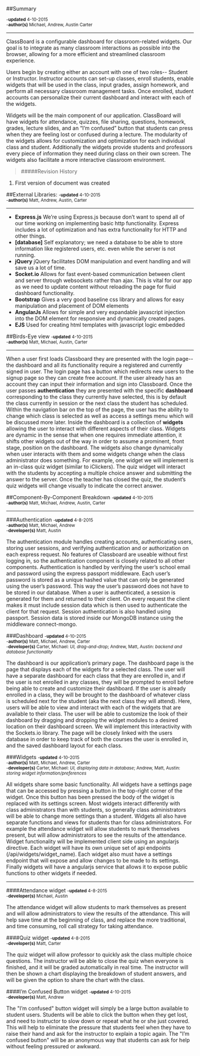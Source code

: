 ##Summary

<small>
-<b>updated</b> 4-10-2015
<br>
-<b>author(s)</b> Michael, Andrew, Austin Carter
</small>

---

ClassBoard is a configurable dashboard for classroom-related widgets. Our goal is to integrate as many classroom interactions as possible into the browser, allowing for a more efficient and streamlined classroom experience.

Users begin by creating either an account with one of two roles-- Student or Instructor. Instructor accounts can set-up classes, enroll students, enable widgets that will be used in the class, input grades, assign homework, and perform all necessary classroom management tasks. Once enrolled, student accounts can personalize their current dashboard and interact with each of the widgets.

Widgets will be the main component of our application. ClassBoard will have widgets for attendance, quizzes, file sharing, questions, homework, grades, lecture slides, and an “I’m confused” button that students can press when they are feeling lost or confused during a lecture. The modularity of the widgets allows for customization and optimization for each individual class and student. Additionally the widgets provide students and professors every piece of information they need during class on their own screen. The widgets also facilitate a more interactive classroom environment.


> #####Revision History
1. First version of document was created



##External Libraries:
<small>
-<b>updated</b> 4-10-2015
<br>
-<b>author(s)</b> Matt, Andrew, Austin, Carter
</small>

---

- <b>Express.js</b> We’re using Express.js because don’t want to spend all of our time working on implementing basic http functionality. Express includes a lot of optimization and has extra functionality for HTTP and other things.
- <b>[database]</b> Self explanatory; we need a database to be able to store information like registered users, etc. even while the server is not running.
- <b>jQuery</b> jQuery facilitates DOM manipulation and event handling and will save us a lot of time.
- <b>Socket.io</b> Allows for fast event-based communication between client and server through websockets rather than ajax. This is vital for our app as we need to update content without reloading the page for fluid dashboard functionality.
- <b>Bootstrap</b> Gives a very good baseline css library and allows for easy manipulation and placement of DOM elements
- <b>AngularJs</b> Allows for simple and very expandable javascript injection into the DOM element for responsive and dynamically created pages.
- <b>EJS</b> Used for creating html templates with javascript logic embedded

##Birds-Eye view
<small>
-<b>updated</b> 4-10-2015
<br>
-<b>author(s)</b> Matt, Michael, Austin, Carter
</small>

---

When a user first loads Classboard they are presented with the login page-- the dashboard and all its functionality require a registered and currently signed in user. The login page has a button which redirects new users to the signup page so they can create free account. If the user already has an account they can input their information and sign into Classboard. Once the user passes <strong>authentication</strong> they are presented with the specific <strong>dashboard</strong> corresponding to the class they currently have selected, this is by default the class currently in session or the next class the student has scheduled. Within the navigation bar on the top of the page, the user has the ability to change which class is selected as well as access a settings menu which will be discussed more later. Inside the dashboard is a collection of <strong>widgets</strong> allowing the user to interact with different aspects of their class. Widgets are dynamic in the sense that when one requires immediate attention, it shifts other widgets out of the way in order to assume a prominent, front stage, position on the dashboard. The widgets also change dynamically when user interacts with them and some widgets change when the class administrator does something. For example, one widget we will implement is an in-class quiz widget (similar to iClickers). The quiz widget will interact with the students by accepting a multiple choice answer and submitting the answer to the server. Once the teacher has closed the quiz, the student’s quiz widgets will change visually to indicate the correct answer.

##Component-By-Component Breakdown
<small>
-<b>updated</b> 4-10-2015
<br>
-<b>author(s)</b> Matt, Michael, Andrew, Austin, Carter
<br>
</small>

---

###Authentication
<small>
-<b>updated</b> 4-8-2015
<br>
-<b>author(s)</b> Matt, Michael, Andrew
<br>
-<b>developer(s)</b> Matt, Austin
</small>


The authentication module handles creating accounts, authenticating users, storing user sessions, and verifying authentication and or authorization on each express request. No features of Classboard are useable without first logging in, so the authentication component is closely related to all other components. Authentication is handled by verifying the user’s school email and password using the express passport middleware. Each user’s password is stored as a unique hashed value that can only be generated using the user’s password. This way the user’s password does not have to be stored in our database. When a user is authenticated, a session is generated for them and returned to their client. On every request the client makes it must include session data which is then used to authenticate the client for that request. Session authentication is also handled using passport. Session data is stored inside our MongoDB instance using the middleware connect-mongo.


###Dashboard
<small>
-<b>updated</b> 4-10-2015
<br>
-<b>author(s)</b> Matt, Michael, Andrew, Carter
<br>
-<b>developer(s)</b> Carter, Michael: <i>UI, drag-and-drop</i>; Andrew, Matt, Austin: <i>backend and database functionality</i>
</small>


The dashboard is our application’s primary page. The dashboard page is the page that displays each of the widgets for a selected class. The user will have a separate dashboard for each class that they are enrolled in, and if the user is not enrolled in any classes, they will be prompted to enroll before being able to create and customize their dashboard. If the user is already enrolled in a class, they will be brought to the dashboard of whatever class is scheduled next for the student (aka the next class they will attend). Here, users will be able to view and interact with each of the widgets that are available to their class. The user will be able to customize the look of their dashboard by dragging and dropping the widget modules to a desired location on their dashboard screen. We will implement this interactivity with the Sockets.io library. The page will be closely linked with the users database in order to keep track of both the courses the user is enrolled in, and the saved dashboard layout for each class.

###Widgets
<small>
-<b>updated</b> 4-10-2015
<br>
-<b>author(s)</b> Matt, Michael, Andrew, Carter
<br>
-<b>developer(s)</b> Carter, Michael: <i>UI, displaying data in database</i>; Andrew, Matt, Austin: <i>storing widget information/preferences</i>
</small>


All widgets share some basic functionality. All widgets have a settings page that can be accessed by pressing a button in the top-right corner of the widget. Once this button has been pressed the body of the widget is replaced with its settings screen. Most widgets interact differently with class administrators than with students, so generally class administrators will be able to change more settings than a student. Widgets all also have separate functions and views for students than for class administrators. For example the attendance widget will allow students to mark themselves present, but will allow administrators to see the results of the attendance. Widget functionality will be implemented client side using an angularjs directive. Each widget will have its own unique set of api endpoints (/api/widgets/widget_name). Each widget also must have a settings endpoint that will expose and allow changes to be made to its settings. Finally widgets will have a angularjs service that allows it to expose public functions to other widgets if needed.

---

####Attendance widget
<small>
-<b>updated</b> 4-8-2015
<br>
-<b>developer(s)</b> Michael, Austin<i></i>
</small>

The attendance widget will allow students to mark themselves as present and will allow administrators to view the results of the attendance. This will help save time at the beginning of class, and replace the more traditional, and time consuming, roll call strategy for taking attendance.

####Quiz widget
<small>
-<b>updated</b> 4-8-2015
<br>
-<b>developer(s)</b> Matt, Carter
</small>

The quiz widget will allow professor to quickly ask the class multiple choice questions.  The instructor will be able to close the quiz when everyone is finished, and it will be graded automatically in real time.  The instructor will then be shown a chart displaying the breakdown of student answers, and will be given the option to share the chart with the class.

####I’m Confused Button widget
<small>
-<b>updated</b> 4-10-2015
<br>
-<b>developer(s)</b> Matt, Andrew
</small>

The "I’m confused" button widget will simply be a large button available to student users. Students will be able to click the button when they get lost, and need to instructor to slow down or repeat what he or she just covered.  This will help to eliminate the pressure that students feel when they have to raise their hand and ask for the instructor to explain a topic again. The "I’m confused button" will be an anonymous way that students can ask for help without feeling pressured or awkward.
